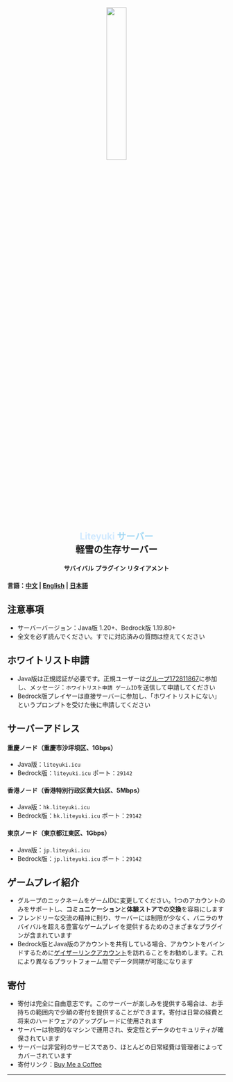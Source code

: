 <div align="center">
    <img src="https://gitee.com/snowykami/snowykami/raw/master/img/snowy.png" style="width: 30%; margin-top:10%;">
</div>
<div align=center>
    <h2>
        <font color="#d0e9ff">
            Liteyuki
        </font>
        <font color="#a2d8f4">
            サーバー
        </font>
        <br>
        軽雪の生存サーバー
    </h2>
</div>
<div align=center><h4>サバイバル プラグイン リタイアメント</h4></div>

#### 言語：[中文](README.md) | [English](README_EN.md) | [日本語](README_JP.md)

## 注意事項

- サーバーバージョン：Java版 1.20+、Bedrock版 1.19.80+
- 全文を必ず読んでください。すでに対応済みの質問は控えてください

## ホワイトリスト申請

- Java版は正規認証が必要です。正規ユーザーは[グループ172811867](http://qm.qq.com/cgi-bin/qm/qr?_wv=1027&k=MlKVG2xKNkVyWyp16U2OXLts1smmCgkS&authKey=BAgaMDmD7jqvqzrfdPk93FTRHh4vRa%2Fn10HzM8K52i4UZ%2B%2FIf5%2FXfSd0m7x25ULy&noverify=0&group_code=172811867)に参加し、メッセージ：```ホワイトリスト申請 ゲームID```を送信して申請してください
- Bedrock版プレイヤーは直接サーバーに参加し、「ホワイトリストにない」というプロンプトを受けた後に申請してください

## サーバーアドレス

#### 重慶ノード（重慶市沙坪坝区、1Gbps）
- Java版：```liteyuki.icu```
- Bedrock版：```liteyuki.icu``` ポート：```29142```

#### 香港ノード（香港特別行政区黄大仙区、5Mbps）
- Java版：```hk.liteyuki.icu```
- Bedrock版：```hk.liteyuki.icu``` ポート：```29142```

#### 東京ノード（東京都江東区、1Gbps）
- Java版：```jp.liteyuki.icu```
- Bedrock版：```jp.liteyuki.icu``` ポート：```29142```

## ゲームプレイ紹介

- グループのニックネームをゲームIDに変更してください。1つのアカウントのみをサポートし、**コミュニケーション**と**体験ストアでの交換**を容易にします
- フレンドリーな交流の精神に則り、サーバーには制限が少なく、バニラのサバイバルを超える豊富なゲームプレイを提供するためのさまざまなプラグインが含まれています
- Bedrock版とJava版のアカウントを共有している場合、アカウントをバインドするために[ゲイザーリンクアカウント](https://link.geysermc.org/method/online)を訪れることをお勧めします。これにより異なるプラットフォーム間でデータ同期が可能になります

## 寄付

- 寄付は完全に自由意志です。このサーバーが楽しみを提供する場合は、お手持ちの範囲内で少額の寄付を提供することができます。寄付は日常の経費と将来のハードウェアのアップグレードに使用されます
- サーバーは物理的なマシンで運用され、安定性とデータのセキュリティが確保されています
- サーバーは非営利のサービスであり、ほとんどの日常経費は管理者によってカバーされています
- 寄付リンク：[Buy Me a Coffee](https://afdian.net/a/snowykami)

---


